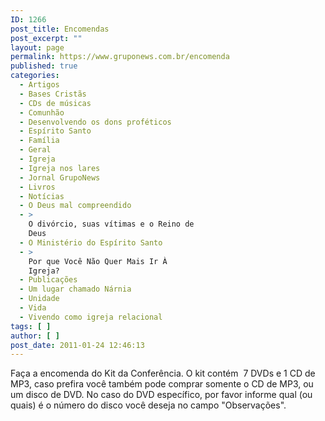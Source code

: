 ```yaml
---
ID: 1266
post_title: Encomendas
post_excerpt: ""
layout: page
permalink: https://www.gruponews.com.br/encomenda
published: true
categories:
  - Artigos
  - Bases Cristãs
  - CDs de músicas
  - Comunhão
  - Desenvolvendo os dons proféticos
  - Espírito Santo
  - Família
  - Geral
  - Igreja
  - Igreja nos lares
  - Jornal GrupoNews
  - Livros
  - Notícias
  - O Deus mal compreendido
  - >
    O divórcio, suas vítimas e o Reino de
    Deus
  - O Ministério do Espírito Santo
  - >
    Por que Você Não Quer Mais Ir À
    Igreja?
  - Publicações
  - Um lugar chamado Nárnia
  - Unidade
  - Vida
  - Vivendo como igreja relacional
tags: [ ]
author: [ ]
post_date: 2011-01-24 12:46:13
---
```

Faça a encomenda do Kit da Conferência. O kit contém  7 DVDs e 1 CD de MP3, caso prefira você também pode comprar somente o CD de MP3, ou um disco de DVD. No caso do DVD específico, por favor informe qual (ou quais) é o número do disco você deseja no campo "Observações".
<div id="_mcePaste"><!--cforms name="Encomenda - DVD 2009"--></div>